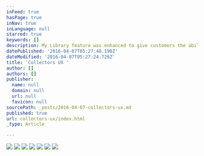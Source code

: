 ```yaml
---
inFeed: true
hasPage: true
inNav: true
inLanguage: null
starred: true
keywords: []
description: My Library feature was enhanced to give customers the ability to manage their comic collections.
datePublished: '2016-04-07T05:27:48.190Z'
dateModified: '2016-04-07T05:27:24.726Z'
title: 'Collectors UX '
author: []
authors: []
publisher:
  name: null
  domain: null
  url: null
  favicon: null
sourcePath: _posts/2016-04-07-collectors-ux.md
published: true
url: collectors-ux/index.html
_type: Article

---
```

![](https://the-grid-user-content.s3-us-west-2.amazonaws.com/f2dfd75d-fbf2-4563-804a-39083b6d7a1b.png)
![](https://the-grid-user-content.s3-us-west-2.amazonaws.com/5c554c58-cd91-48df-9c66-1e1af1792a21.png)
![](https://the-grid-user-content.s3-us-west-2.amazonaws.com/68bf017b-8340-4ef9-b0bb-4a9aa530bef3.png)
![](https://the-grid-user-content.s3-us-west-2.amazonaws.com/5d90a3eb-0eee-48ac-8e36-e1201830bbd8.png)
![](https://the-grid-user-content.s3-us-west-2.amazonaws.com/cd6431be-e2c9-460f-b704-32ae9ced1636.png)
![](https://the-grid-user-content.s3-us-west-2.amazonaws.com/1a2ba938-cf7d-40cf-8c7b-cf9acd1db3dc.png)
![](https://the-grid-user-content.s3-us-west-2.amazonaws.com/bd4edbec-fcdc-47b5-938a-ab6b991c61a6.png)